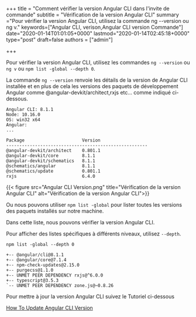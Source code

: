 +++ title = "Comment vérifier la version Angular CLI dans l'invite de commande" subtitle = "Vérification de la version Angular CLI" summary ="Pour vérifier la version Angular CLI, utilisez la commande ng --version ou ng v." keywords=["Angular CLI, verison,Angular CLI version Commande"] date="2020-01-14T01:01:05+0000" lastmod="2020-01-14T02:45:18+0000" type="post" draft=false authors = ["admin"]

+++

Pour vérifier la version Angular CLI, utilisez les commandes `ng --version` ou `ng v` ou `npm list -global --depth 0`.

La commande `ng --version` renvoie les détails de la version de Angular CLI installée et en plus de cela les versions des paquets de développement Angular comme @angular-devkit/architect,rxjs etc... comme indiqué ci-dessous.

```
Angular CLI: 8.1.1
Node: 10.16.0
OS: win32 x64
Angular:
...

Package                      Version
------------------------------------------------------
@angular-devkit/architect    0.801.1
@angular-devkit/core         8.1.1
@angular-devkit/schematics   8.1.1
@schematics/angular          8.1.1
@schematics/update           0.801.1
rxjs                         6.4.0
```
{{< figure src="Angular CLI Version.png" title="Vérification de la version Angular CLI" alt="Vérification de la version Angular CLI">}}

Ou nous pouvons utiliser `npm list -global` pour lister toutes les versions des paquets installés sur notre machine.

Dans cette liste, nous pouvons vérifier la version Angular CLI.

Pour afficher des listes spécifiques à différents niveaux, utilisez `--depth`.

```
npm list -global --depth 0

+-- @angular/cli@8.1.1
+-- @angular/core@7.1.4
+-- npm-check-updates@2.15.0
+-- purgecss@1.1.0
+-- UNMET PEER DEPENDENCY rxjs@^6.0.0
+-- typescript@3.5.3
`-- UNMET PEER DEPENDENCY zone.js@~0.8.26
```

Pour mettre à jour la version Angular CLI suivez le Tutoriel ci-dessous

[How To Update Angular CLI Version](https://www.angularjswiki.com/angular/update-angular-cli-version-ng-update-to-latest-6-7-versions/)